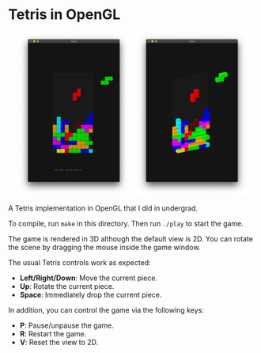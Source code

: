 # Tetris in OpenGL

<p align="center">
    <img src="screenshots/2d.png" width="45%">
    &nbsp;
    <img src="screenshots/3d.png" width="45%">
</p>

A Tetris implementation in OpenGL that I did in undergrad.

To compile, run `make` in this directory.
Then run `./play` to start the game.

The game is rendered in 3D although the default view is 2D.
You can rotate the scene by dragging the mouse inside the game window.

The usual Tetris controls work as expected:
- **Left/Right/Down**: Move the current piece.
- **Up**: Rotate the current piece.
- **Space**: Immediately drop the current piece.

In addition, you can control the game via the following keys:
- **P**: Pause/unpause the game.
- **R**: Restart the game.
- **V**: Reset the view to 2D.

